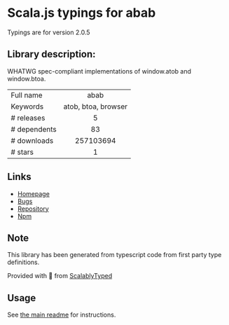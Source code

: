 
# Scala.js typings for abab

Typings are for version 2.0.5

## Library description:
WHATWG spec-compliant implementations of window.atob and window.btoa.

|                    |                 |
| ------------------ | :-------------: |
| Full name          | abab |
| Keywords           | atob, btoa, browser |
| # releases         | 5 |
| # dependents       | 83 |
| # downloads        | 257103694 |
| # stars            | 1 |

## Links
- [Homepage](https://github.com/jsdom/abab#readme)
- [Bugs](https://github.com/jsdom/abab/issues)
- [Repository](https://github.com/jsdom/abab)
- [Npm](https://www.npmjs.com/package/abab)
    


## Note
This library has been generated from typescript code from first party type definitions.

Provided with :purple_heart: from [ScalablyTyped](https://github.com/oyvindberg/ScalablyTyped)

## Usage
See [the main readme](../../readme.md) for instructions.


